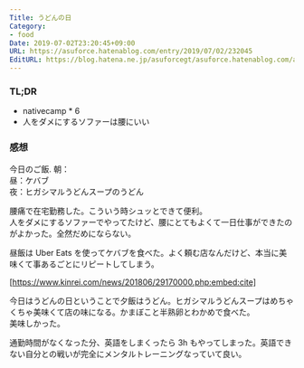 ```yaml
---
Title: うどんの日
Category:
- food
Date: 2019-07-02T23:20:45+09:00
URL: https://asuforce.hatenablog.com/entry/2019/07/02/232045
EditURL: https://blog.hatena.ne.jp/asuforcegt/asuforce.hatenablog.com/atom/entry/17680117127212493711
---
```


### TL;DR
- nativecamp * 6
- 人をダメにするソファーは腰にいい
 
### 感想
今日のご飯. 
朝：  
昼：ケバブ  
夜：ヒガシマルうどんスープのうどん

腰痛で在宅勤務した。こういう時シュッとできて便利。  
人をダメにするソファーでやってたけど、腰にとてもよくて一日仕事ができたのがよかった。全然だめにならない。

昼飯は Uber Eats を使ってケバブを食べた。よく頼む店なんだけど、本当に美味くて事あるごとにリピートしてしまう。


[https://www.kinrei.com/news/201806/29170000.php:embed:cite]



今日はうどんの日ということで夕飯はうどん。ヒガシマルうどんスープはめちゃくちゃ美味くて店の味になる。かまぼこと半熟卵とわかめで食べた。  
美味しかった。

通勤時間がなくなった分、英語をしまくったら 3h もやってしまった。英語できない自分との戦いが完全にメンタルトレーニングなっていて良い。
